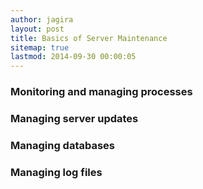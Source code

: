 ```yaml
---
author: jagira
layout: post
title: Basics of Server Maintenance
sitemap: true
lastmod: 2014-09-30 00:00:05
---
```


### Monitoring and managing processes


### Managing server updates


### Managing databases


### Managing log files




